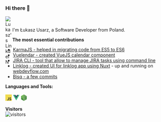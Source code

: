 ### Hi there 👋
<a href="https://www.linkedin.com/in/lukasz-usarz/">
  <img align="left" alt="Lukasz's LinkdeIN" width="22px" src="https://cdn.jsdelivr.net/npm/simple-icons@v3/icons/linkedin.svg" />
</a>

<br /><br />
I'm Łukasz Usarz, a Software Developer from Poland.

**The most essential contributions**
- [KarmaJS - helped in migrating code from ES5 to ES6](https://github.com/karma-runner/karma/commits?author=lusarz)
- [Vuelendar - created VueJS calendar component](https://github.com/codesthq/vuelendar)
- [JIRA CLI - tool that allow to manage JIRA tasks using command line](https://github.com/lusarz/jira-node-cli)
- [Linklog - created UI for linklog app using Nuxt](https://github.com/driggl/linklog) - up and running on [webdevflow.com](https://webdevflow.com)
- [Bisq - a few commits](https://github.com/bisq-network/bisq/commits/master?author=lusarz)

**Languages and Tools:**
<br /><br />
<code><img height="20" src="https://raw.githubusercontent.com/github/explore/80688e429a7d4ef2fca1e82350fe8e3517d3494d/topics/javascript/javascript.png"></code>
<code><img height="20" src="https://raw.githubusercontent.com/github/explore/80688e429a7d4ef2fca1e82350fe8e3517d3494d/topics/vue/vue.png"></code>
<code><img height="20" src="https://raw.githubusercontent.com/github/explore/80688e429a7d4ef2fca1e82350fe8e3517d3494d/topics/nodejs/nodejs.png"></code>

**Visitors**
<br />
![visitors](https://visitor-badge.glitch.me/badge?page_id=github.lusarz)
